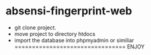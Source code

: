 # absensi-fingerprint-web
- git clone project.
- move project to directory htdocs
- import the database into phpmyadmin or similiar
================================
ENJOY
